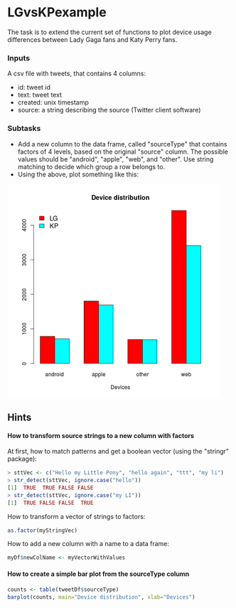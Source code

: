 LGvsKPexample
=============

The task is to extend the current set of functions to plot device usage differences between Lady Gaga fans and Katy Perry fans.

### Inputs
A csv file with tweets, that contains 4 columns:
- id: tweet id
- text: tweet text
- created: unix timestamp
- source: a string describing the source (Twitter client software)

### Subtasks
- Add a new column to the data frame, called "sourceType" that contains factors of 4 levels, based on the original "source" column. The possible values should be "android", "apple", "web", and "other". Use string matching to decide which group a row belongs to.
- Using the above, plot something like this:

![ExpectedPfd](images/LGvsKPDoubleBarPlot.png)


## Hints

#### How to transform source strings to a new column with factors

At first, how to match patterns and get a boolean vector (using the "stringr" package):
```R
> sttVec <- c("Hello my Little Pony", "hello again", "ttt", "my li")
> str_detect(sttVec, ignore.case("hello"))
[1]  TRUE  TRUE FALSE FALSE
> str_detect(sttVec, ignore.case("my LI"))
[1]  TRUE FALSE FALSE  TRUE
```

How to transform a vector of strings to factors:
```R
as.factor(myStringVec)
```

How to add a new column with a name to a data frame:
```R
myDf$newColName <- myVectorWithValues
```

#### How to create a simple bar plot from the sourceType column

```R
counts <- table(tweetDf$sourceType)
barplot(counts, main="Device distribution", xlab="Devices")
```
